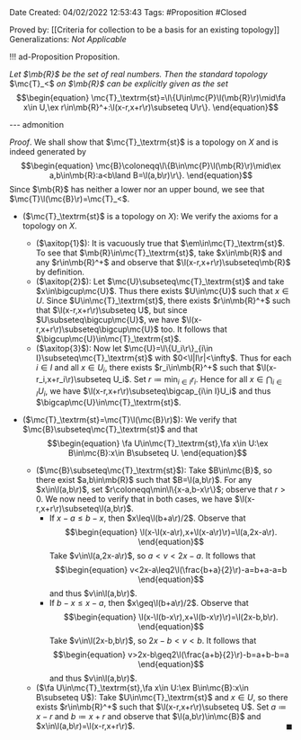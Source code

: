 <br />
<br />

Date Created: 04/02/2022 12:53:43
Tags: #Proposition #Closed 

Proved by: [[Criteria for collection to be a basis for an existing topology]]
Generalizations: _Not Applicable_

!!! ad-Proposition Proposition.

_Let $\mb{R}$ be the set of real numbers. Then the standard topology_ $\mc{T}_<$ _on $\mb{R}$ can be explicitly given as the set_
$$\begin{equation}
    \mc{T}_\textrm{st}=\l\{U\in\mc{P}\l(\mb{R}\r)\mid\fa x\in U,\ex r\in\mb{R}^+:\l(x-r,x+r\r)\subseteq U\r\}.
\end{equation}$$

--- admonition

_Proof_. We shall show that $\mc{T}_\textrm{st}$ is a topology on $X$ and is indeed generated by
$$\begin{equation}
    \mc{B}\coloneqq\l\{B\in\mc{P}\l(\mb{R}\r)\mid\ex a,b\in\mb{R}:a<b\land B=\l(a,b\r)\r\}.
\end{equation}$$
Since $\mb{R}$ has neither a lower nor an upper bound, we see that $\mc{T}\l(\mc{B}\r)=\mc{T}_<$.
* ($\mc{T}_\textrm{st}$ is a topology on $X$): We verify the axioms for a topology on $X$.
    * ($\axitop{1}$): It is vacuously true that $\em\in\mc{T}_\textrm{st}$. To see that $\mb{R}\in\mc{T}_\textrm{st}$, take $x\in\mb{R}$ and any $r\in\mb{R}^+$ and observe that $\l(x-r,x+r\r)\subseteq\mb{R}$ by definition.
    * ($\axitop{2}$): Let $\mc{U}\subseteq\mc{T}_\textrm{st}$ and take $x\in\bigcup\mc{U}$. Thus there exists $U\in\mc{U}$ such that $x\in U$. Since $U\in\mc{T}_\textrm{st}$, there exists $r\in\mb{R}^+$ such that $\l(x-r,x+r\r)\subseteq U$, but since $U\subseteq\bigcup\mc{U}$, we have $\l(x-r,x+r\r)\subseteq\bigcup\mc{U}$ too. It follows that $\bigcup\mc{U}\in\mc{T}_\textrm{st}$.
    * ($\axitop{3}$): Now let $\mc{U}=\l\{U_i\r\}_{i\in I}\subseteq\mc{T}_\textrm{st}$ with $0<\l|I\r|<\infty$. Thus for each $i\in I$ and all $x\in U_i$, there exists $r_i\in\mb{R}^+$ such that $\l(x-r_i,x+r_i\r)\subseteq U_i$. Set $r\coloneqq\min_{i\in I}r_i$. Hence for all $x\in\bigcap_{i\in I}U_i$, we have $\l(x-r,x+r\r)\subseteq\bigcap_{i\in I}U_i$ and thus $\bigcap\mc{U}\in\mc{T}_\textrm{st}$.

* ($\mc{T}_\textrm{st}=\mc{T}\l(\mc{B}\r)$): We verify that $\mc{B}\subseteq\mc{T}_\textrm{st}$ and that$$\begin{equation}
    \fa U\in\mc{T}_\textrm{st},\fa x\in U:\ex B\in\mc{B}:x\in B\subseteq U.
 \end{equation}$$
    * ($\mc{B}\subseteq\mc{T}_\textrm{st}$): Take $B\in\mc{B}$, so there exist $a,b\in\mb{R}$ such that $B=\l(a,b\r)$. For any $x\in\l(a,b\r)$, set $r\coloneqq\min\l\{x-a,b-x\r\}$; observe that $r>0$. We now need to verify that in both cases, we have $\l(x-r,x+r\r)\subseteq\l(a,b\r)$.
        * If $x-a\leq b-x$, then $x\leq\l(b+a\r)/2$. Observe that$$\begin{equation}
            \l(x-\l(x-a\r),x+\l(x-a\r)\r)=\l(a,2x-a\r).
        \end{equation}$$
        Take $v\in\l(a,2x-a\r)$, so $a<v<2x-a$. It follows that$$\begin{equation}
            v<2x-a\leq2\l(\frac{b+a}{2}\r)-a=b+a-a=b
        \end{equation}$$
        and thus $v\in\l(a,b\r)$.
        * If $b-x\leq x-a$, then $x\geq\l(b+a\r)/2$. Observe that$$\begin{equation}
            \l(x-\l(b-x\r),x+\l(b-x\r)\r)=\l(2x-b,b\r).
        \end{equation}$$
        Take $v\in\l(2x-b,b\r)$, so $2x-b<v<b$. It follows that$$\begin{equation}
            v>2x-b\geq2\l(\frac{a+b}{2}\r)-b=a+b-b=a
        \end{equation}$$
        and thus $v\in\l(a,b\r)$.
    * ($\fa U\in\mc{T}_\textrm{st},\fa x\in U:\ex B\in\mc{B}:x\in B\subseteq U$): Take $U\in\mc{T}_\textrm{st}$ and $x\in U$, so there exists $r\in\mb{R}^+$ such that $\l(x-r,x+r\r)\subseteq U$. Set $a\coloneqq x-r$ and $b\coloneqq x+r$ and observe that $\l(a,b\r)\in\mc{B}$ and $x\in\l(a,b\r)=\l(x-r,x+r\r)$.<span style="float:right;">$\blacksquare$</span>
